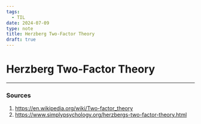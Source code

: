 ```yaml
---
tags:
  - TIL
date: 2024-07-09
type: note
title: Herzberg Two-Factor Theory
draft: true
---
```

# Herzberg Two-Factor Theory



---
### Sources

1. https://en.wikipedia.org/wiki/Two-factor_theory
2. https://www.simplypsychology.org/herzbergs-two-factor-theory.html